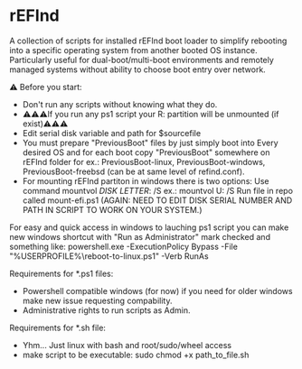 # rEFInd
A collection of scripts for installed rEFInd boot loader to simplify rebooting into a specific operating system from another booted OS instance. Particularly useful for dual-boot/multi-boot environments and remotely managed systems without ability to choose boot entry over network.

⚠️ Before you start:
- Don't run any scripts without knowing what they do.
- ⚠️⚠️⚠️If you run any ps1 script your R: partition will be unmounted (if exist)⚠️⚠️⚠️
- Edit serial disk variable and path for $sourcefile
- You must prepare "PreviousBoot" files by just simply boot into Every desired OS and for each boot copy "PreviousBoot" somewhere on rEFInd folder for ex.: PreviousBoot-linux, PreviousBoot-windows, PreviousBoot-freebsd (can be at same level of refind.conf).
- For mounting rEFInd partiton in windows there is two options:
    Use command mountvol *DISK LETTER*: /S ex.: mountvol U: /S
    Run file in repo called mount-efi.ps1 (AGAIN: NEED TO EDIT DISK SERIAL NUMBER AND PATH IN SCRIPT TO WORK ON YOUR SYSTEM.)
    
For easy and quick access in windows to lauching ps1 script you can make new windows shortcut with "Run as Administrator" mark checked and something like: powershell.exe -ExecutionPolicy Bypass -File "%USERPROFILE%\reboot-to-linux.ps1" -Verb RunAs

Requirements for *.ps1 files:
- Powershell compatible windows (for now) if you need for older windows make new issue requesting compability.
- Administrative rights to run scripts as Admin.

Requirements for *.sh file:

- Yhm... Just linux with bash and root/sudo/wheel access
- make script to be executable: sudo chmod +x path_to_file.sh
